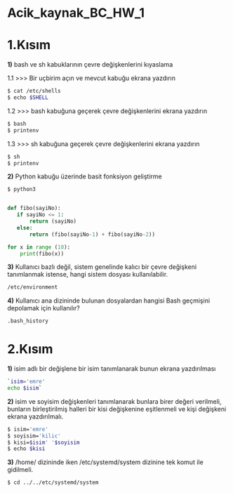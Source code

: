 # Acik_kaynak_BC_HW_1
# 1.Kısım
**1)** bash ve sh kabuklarının çevre değişkenlerini kıyaslama

1.1  >>> Bir uçbirim açın ve mevcut kabuğu ekrana yazdırın

```bash
$ cat /etc/shells
$ echo $SHELL
```
1.2  >>> bash kabuğuna geçerek çevre değişkenlerini ekrana yazdırın

```bash
$ bash
$ printenv
```
1.3  >>> sh kabuğuna geçerek çevre değişkenlerini ekrana yazdırın

```bash
$ sh
$ printenv
```

**2)** Python kabuğu üzerinde basit fonksiyon geliştirme

```bash
$ python3
```

```python

def fibo(sayiNo):
   if sayiNo <= 1:
       return (sayiNo)
   else:
       return (fibo(sayiNo-1) + fibo(sayiNo-2))

for x in range (10):
    print(fibo(x))
```
**3)**  Kullanıcı bazlı değil, sistem genelinde kalıcı bir çevre değişkeni tanımlanmak istense, hangi sistem dosyası kullanılabilir.

```bash
/etc/environment
```
**4)** Kullanıcı ana dizininde bulunan dosyalardan hangisi Bash geçmişini depolamak için kullanılır?
```bash
.bash_history
```
# 2.Kısım

**1)**  isim adlı bir değişlene bir isim tanımlanarak bunun ekrana yazdırılması
```bash
`isim='emre'
echo $isim`
```
**2)** isim ve soyisim değişkenleri tanımlanarak bunlara birer değeri verilmeli, bunların birleştirilmiş halleri bir kisi değişkenine eşitlenmeli ve kişi değişkeni ekrana yazdırılmalı.

```bash
$ isim='emre'
$ soyisim='kilic'
$ kisi=$isim' '$soyisim
$ echo $kisi
```

**3)** /home/ dizininde iken /etc/systemd/system dizinine tek komut ile gidilmeli.

```bash
$ cd ../../etc/systemd/system
```

